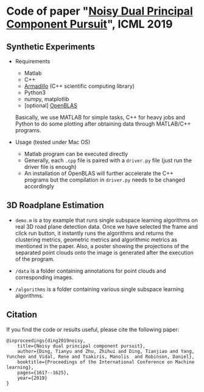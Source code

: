 # Code of paper "[Noisy Dual Principal Component Pursuit](http://proceedings.mlr.press/v97/ding19b.html)", ICML 2019

## Synthetic Experiments

- Requirements

	- Matlab
	- C++
	- [Armadillo](http://arma.sourceforge.net/download.html) (C++ scientific computing library)
	- Python3
	- numpy, matplotlib
	- [optional] [OpenBLAS](http://www.openblas.net)

	Basically, we use MATLAB for simple tasks, C++ for heavy jobs and Python to do some plotting after obtaining data through MATLAB/C++ programs.
	
- Usage (tested under Mac OS)

	- Matlab program can be executed directly
	- Generally, each `.cpp` file is paired with a `driver.py` file (just run the driver file is enough)
	- An installation of OpenBLAS will further accelerate the C++ programs but the compilation in `driver.py` needs to be changed accordingly

	
## 3D Roadplane Estimation

- `demo.m` is a toy example that runs single subspace learning algorithms on real 3D road plane detection data. Once we have selected the frame and click run button, it instantly runs the algorithms and returns the clustering metrics, geometric metrics and algorithmic metrics as mentioned in the paper. Also, a poster showing the projections of the separated point clouds onto the image is generated after the execution of the program.

- `/data` is a folder containing annotations for point clouds and corresponding images.

- `/algorithms` is a folder containing various single subspace learning algorithms.

## Citation

If you find the code or results useful, please cite the following paper:

```
@inproceedings{ding2019noisy,
    title={Noisy dual principal component pursuit},
    author={Ding, Tianyu and Zhu, Zhihui and Ding, Tianjiao and Yang, Yunchen and Vidal, Rene and Tsakiris, Manolis  and Robinson, Daniel},
    booktitle={Proceedings of the International Conference on Machine learning},
    pages={1617--1625},
    year={2019}
}
```
